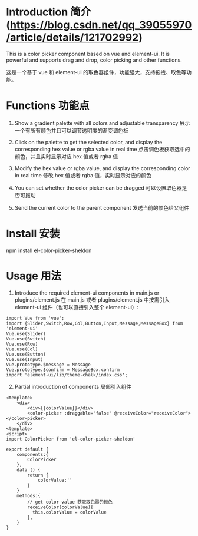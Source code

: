 # Introduction 简介 (https://blog.csdn.net/qq_39055970/article/details/121702992)

This is a color picker component based on vue and element-ui. It is powerful and supports drag and drop, color picking and other functions.

这是一个基于 vue 和 element-ui 的取色器组件，功能强大，支持拖拽、取色等功能。

# Functions 功能点

1. Show a gradient palette with all colors and adjustable transparency 展示一个有所有颜色并且可以调节透明度的渐变调色板

2. Click on the palette to get the selected color, and display the corresponding hex value or rgba value in real time 点击调色板获取选中的颜色，并且实时显示对应 hex 值或者 rgba 值

3. Modify the hex value or rgba value, and display the corresponding color in real time 修改 hex 值或者 rgba 值，实时显示对应的颜色

4. You can set whether the color picker can be dragged 可以设置取色器是否可拖动

5. Send the current color to the parent component 发送当前的颜色给父组件

# Install 安装

npm install el-color-picker-sheldon

# Usage 用法

1. Introduce the required element-ui components in main.js or plugins/element.js 在 main.js 或者 plugins/element.js 中按需引入 element-ui 组件（也可以直接引入整个 element-ui）:

```
import Vue from 'vue';
import {Slider,Switch,Row,Col,Button,Input,Message,MessageBox} from 'element-ui'
Vue.use(Slider)
Vue.use(Switch)
Vue.use(Row)
Vue.use(Col)
Vue.use(Button)
Vue.use(Input)
Vue.prototype.$message = Message
Vue.prototype.$confirm = MessageBox.confirm
import 'element-ui/lib/theme-chalk/index.css';
```

2. Partial introduction of components 局部引入组件

```
<template>
	<div>
		<div>{{colorValue}}</div>
		<color-picker :draggable="false" @receiveColor="receiveColor"></color-picker>
	</div>
<template>
<script>
import ColorPicker from 'el-color-picker-sheldon'

export default {
	components:{
		ColorPicker
	},
	data () {
	 	return {
			colorValue:''
		}
	}
	methods:{
		// get color value 获取取色器的颜色
	    receiveColor(colorValue){
	      this.colorValue = colorValue
	    },
	}
}
```
